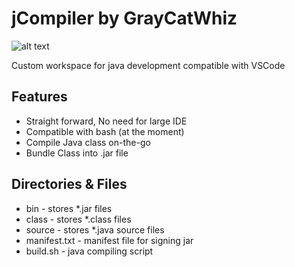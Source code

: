 # jCompiler by GrayCatWhiz
![alt text](https://i.kym-cdn.com/entries/icons/original/000/021/807/4d7.png)

Custom workspace for java development compatible with VSCode
## Features
- Straight forward, No need for large IDE
- Compatible with bash (at the moment)
- Compile Java class on-the-go
- Bundle Class into .jar file
## Directories & Files
- bin - stores *.jar files
- class - stores *.class files
- source - stores *.java source files
- manifest.txt - manifest file for signing jar
- build.sh - java compiling script

